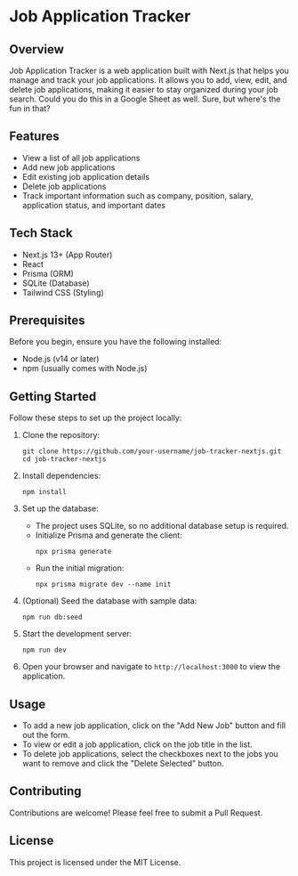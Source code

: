 # Job Application Tracker

## Overview

Job Application Tracker is a web application built with Next.js that helps you manage and track your job applications. It allows you to add, view, edit, and delete job applications, making it easier to stay organized during your job search.
 Could you do this in a Google Sheet as well. Sure, but where's the fun in that?

## Features

- View a list of all job applications
- Add new job applications
- Edit existing job application details
- Delete job applications
- Track important information such as company, position, salary, application status, and important dates

## Tech Stack

- Next.js 13+ (App Router)
- React
- Prisma (ORM)
- SQLite (Database)
- Tailwind CSS (Styling)

## Prerequisites

Before you begin, ensure you have the following installed:
- Node.js (v14 or later)
- npm (usually comes with Node.js)

## Getting Started

Follow these steps to set up the project locally:

1. Clone the repository:
   ```
   git clone https://github.com/your-username/job-tracker-nextjs.git
   cd job-tracker-nextjs
   ```

2. Install dependencies:
   ```
   npm install
   ```

3. Set up the database:
    - The project uses SQLite, so no additional database setup is required.
    - Initialize Prisma and generate the client:
      ```
      npx prisma generate
      ```
    - Run the initial migration:
      ```
      npx prisma migrate dev --name init
      ```

4. (Optional) Seed the database with sample data:
   ```
   npm run db:seed
   ```

5. Start the development server:
   ```
   npm run dev
   ```

6. Open your browser and navigate to `http://localhost:3000` to view the application.

## Usage

- To add a new job application, click on the "Add New Job" button and fill out the form.
- To view or edit a job application, click on the job title in the list.
- To delete job applications, select the checkboxes next to the jobs you want to remove and click the "Delete Selected" button.

## Contributing

Contributions are welcome! Please feel free to submit a Pull Request.

## License

This project is licensed under the MIT License.
